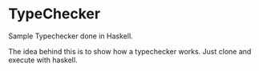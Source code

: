 # TypeChecker
Sample Typechecker done in Haskell.

The idea behind this is to show how a typechecker works.
Just clone and execute with haskell.

